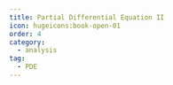 ```yaml
---
title: Partial Differential Equation II
icon: hugeicons:book-open-01
order: 4
category:
  - analysis
tag:
  - PDE
---
```


